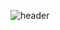 <div align="LAFT">
  
![header](https://capsule-render.vercel.app/api?type=Wavin&animation=fadeIn&color=#0096FAg&text=Hello_World)
</div>

